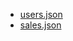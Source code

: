 * [users.json](spring_module_10_lesson_1_mongodb_users.json)
* [sales.json](spring_module_10_lesson_1_mongodb_sales.json)
